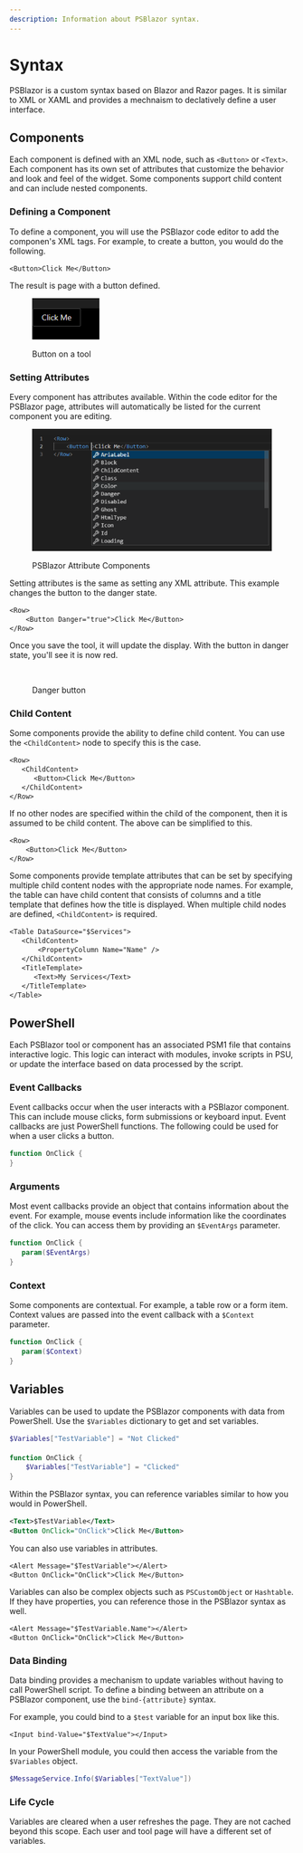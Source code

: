 ```yaml
---
description: Information about PSBlazor syntax.
---
```


# Syntax

PSBlazor is a custom syntax based on Blazor and Razor pages. It is similar to XML or XAML and provides a mechnaism to declatively define a user interface.&#x20;

## Components

Each component is defined with an XML node, such as `<Button>` or `<Text>`. Each component has its own set of attributes that customize the behavior and look and feel of the widget. Some components support child content and can include nested components.&#x20;

### Defining a Component

To define a component, you will use the PSBlazor code editor to add the componen's XML tags. For example, to create a button, you would do the following.&#x20;

```markup
<Button>Click Me</Button>
```

The result is page with a button defined.&#x20;

<figure><img src="../../.gitbook/assets/image (6) (1).png" alt=""><figcaption><p>Button on a tool</p></figcaption></figure>

### Setting Attributes

Every component has attributes available. Within the code editor for the PSBlazor page, attributes will automatically be listed for the current component you are editing.&#x20;

<figure><img src="../../.gitbook/assets/image (11) (1).png" alt=""><figcaption><p>PSBlazor Attribute Components</p></figcaption></figure>

Setting attributes is the same as setting any XML attribute. This example changes the button to the danger state.&#x20;

```markup
<Row>
    <Button Danger="true">Click Me</Button>
</Row>
```

Once you save the tool, it will update the display. With the button in danger state, you'll see it is now red.

<figure><img src="../../.gitbook/assets/image (13).png" alt=""><figcaption><p>Danger button</p></figcaption></figure>

### Child Content

Some components provide the ability to define child content. You can use the `<ChildContent>` node to specify this is the case.&#x20;

```markup
<Row>
   <ChildContent>
      <Button>Click Me</Button>
   </ChildContent>
</Row>
```

If no other nodes are specified within the child of the component, then it is assumed to be child content. The above can be simplified to this.&#x20;

```markup
<Row>
    <Button>Click Me</Button>
</Row>
```

Some components provide template attributes that can be set by specifying multiple child content nodes with the appropriate node names. For example, the table can have child content that consists of columns and a title template that defines how the title is displayed. When multiple child nodes are defined, `<ChildContent>` is required.&#x20;

```markup
<Table DataSource="$Services">
   <ChildContent>
       <PropertyColumn Name="Name" />
   </ChildContent>
   <TitleTemplate>
      <Text>My Services</Text>
   </TitleTemplate>
</Table>
```

## PowerShell

Each PSBlazor tool or component has an associated PSM1 file that contains interactive logic. This logic can interact with modules, invoke scripts in PSU, or update the interface based on data processed by the script.&#x20;

### Event Callbacks

Event callbacks occur when the user interacts with a PSBlazor component. This can include mouse clicks, form submissions or keyboard input. Event callbacks are just PowerShell functions. The following could be used for when a user clicks a button.&#x20;

```powershell
function OnClick {
}
```

### Arguments

Most event callbacks provide an object that contains information about the event. For example, mouse events include information like the coordinates of the click. You can access them by providing an `$EventArgs` parameter.&#x20;

```powershell
function OnClick {
   param($EventArgs)
}
```

### Context&#x20;

Some components are contextual. For example, a table row or a form item. Context values are passed into the event callback with a `$Context` parameter.&#x20;

```powershell
function OnClick {
   param($Context)
}
```

## Variables

Variables can be used to update the PSBlazor components with data from PowerShell. Use the `$Variables` dictionary to get and set variables.&#x20;

```powershell
$Variables["TestVariable"] = "Not Clicked"

function OnClick {
    $Variables["TestVariable"] = "Clicked"
}
```

Within the PSBlazor syntax, you can reference variables similar to how you would in PowerShell.&#x20;

```xml
<Text>$TestVariable</Text>
<Button OnClick="OnClick">Click Me</Button>
```

You can also use variables in attributes.&#x20;

```markup
<Alert Message="$TestVariable"></Alert>
<Button OnClick="OnClick">Click Me</Button>
```

Variables can also be complex objects such as `PSCustomObject` or `Hashtable`. If they have properties, you can reference those in the PSBlazor syntax as well.&#x20;

```markup
<Alert Message="$TestVariable.Name"></Alert>
<Button OnClick="OnClick">Click Me</Button>
```

### Data Binding

Data binding provides a mechanism to update variables without having to call PowerShell script. To define a binding between an attribute on a PSBlazor component, use the `bind-{attribute}` syntax.

For example, you could bind to a `$test` variable for an input box like this.&#x20;

```markup
<Input bind-Value="$TextValue"></Input>
```

In your PowerShell module, you could then access the variable from the `$Variables` object.&#x20;

```powershell
$MessageService.Info($Variables["TextValue"])
```

### Life Cycle&#x20;

Variables are cleared when a user refreshes the page. They are not cached beyond this scope. Each user and tool page will have a different set of variables.&#x20;
